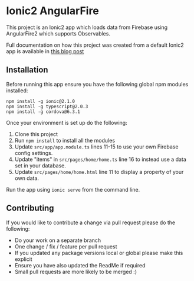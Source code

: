 # Ionic2 AngularFire

This project is an Ionic2 app which loads data from Firebase using AngularFire2 which supports Observables.

Full documentation on how this project was created from a default Ionic2 app is available in [this blog post](https://medium.com/@tanya/ionic2-with-angularfire2-f0b0e2126cc7)


## Installation

Before running this app ensure you have the following global npm modules installed:

```
npm install -g ionic@2.1.0
npm install -g typescript@2.0.3
npm install -g cordova@6.3.1
```
Once your environment is set up do the following:

1. Clone this project
2. Run `npm install` to install all the modules
3. Update `src/app/app.module.ts` lines 11-15 to use your own Firebase config settings.
4. Update "items" in `src/pages/home/home.ts` line 16 to instead use a data set in your database.
5. Update `src/pages/home/home.html` line 11 to display a property of your own data.

Run the app using `ionic serve` from the command line.


## Contributing

If you would like to contribute a change via pull request please do the following:

- Do your work on a separate branch
- One change / fix / feature per pull request
- If you updated any package versions local or global please make this explicit
- Ensure you have also updated the ReadMe if required
- Small pull requests are more likely to be merged :)


